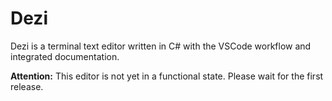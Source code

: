 # Dezi

Dezi is a terminal text editor written in C# with the VSCode workflow and integrated documentation.

**Attention:** This editor is not yet in a functional state. Please wait for the first release.
